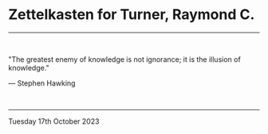 # Zettelkasten for Turner, Raymond C.

---

</br>

"The greatest enemy of knowledge is not ignorance; it is the illusion of knowledge."

―  Stephen Hawking

</br>

---

Tuesday 17th October 2023

